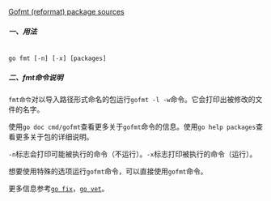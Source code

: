 
[Gofmt (reformat) package sources](https://golang.google.cn/cmd/go/#hdr-Gofmt__reformat__package_sources)

##### 一、用法

```

go fmt [-n] [-x] [packages]

```

##### 二、fmt命令说明

`fmt命令`对以导入路径形式命名的包运行`gofmt -l -w`命令。它会打印出被修改的文件的名字。

使用`go doc cmd/gofmt`查看更多关于`gofmt`命令的信息。使用`go help packages`查看更多关于包的详细说明。

`-n`标志会打印可能被执行的命令（不运行）。`-x`标志打印被执行的命令（运行）。

想要使用特殊的选项运行`gofmt`命令，可以直接使用`gofmt`命令。

更多信息参考[`go fix`](fix.md)，[`go vet`](vet.md)。
